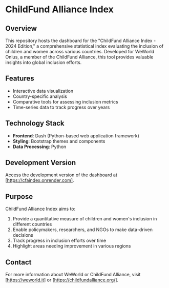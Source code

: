 # ChildFund Alliance Index

## Overview

This repository hosts the dashboard for the "ChildFund Alliance Index - 2024 Edition," a comprehensive statistical index evaluating the inclusion of children and women across various countries. Developed for WeWorld Onlus, a member of the ChildFund Alliance, this tool provides valuable insights into global inclusion efforts.

## Features

- Interactive data visualization
- Country-specific analysis
- Comparative tools for assessing inclusion metrics
- Time-series data to track progress over years

## Technology Stack

- **Frontend**: Dash (Python-based web application framework)
- **Styling**: Bootstrap themes and components
- **Data Processing**: Python

## Development Version

Access the development version of the dashboard at [https://cfaindex.onrender.com].

## Purpose

ChildFund Alliance Index aims to:

1. Provide a quantitative measure of children and women's inclusion in different countries
2. Enable policymakers, researchers, and NGOs to make data-driven decisions
3. Track progress in inclusion efforts over time
4. Highlight areas needing improvement in various regions

## Contact

For more information about WeWorld or ChildFund Alliance, visit [https://weworld.it] or [https://childfundalliance.org/].
